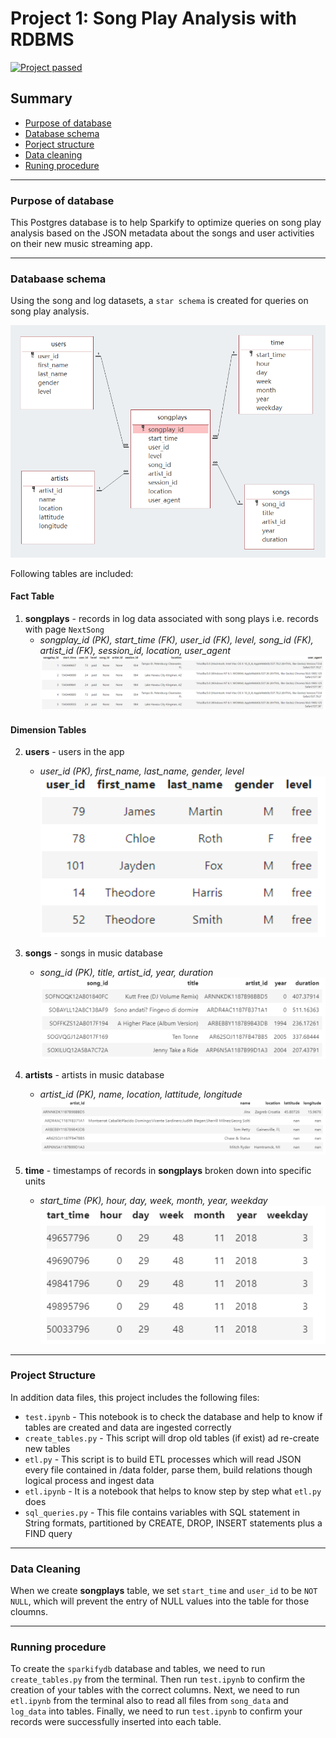 # Project 1: Song Play Analysis with RDBMS
[![Project passed](https://img.shields.io/badge/project-passed-success.svg)](https://img.shields.io/badge/project-passed-success.svg)

## Summary
* [Purpose of database](#purpose-database)
* [Database schema](#database-schema)
* [Porject structure](#project-structure)
* [Data cleaning](#data-cleaning)
* [Runing procedure](#runing-procedure)

------------------------------------------
### Purpose of database
This Postgres database is to help Sparkify to optimize queries on song play analysis based on the JSON metadata about the songs and user activities on their new music streaming app. 


--------------------------------------------
### Databaase schema
Using the song and log datasets, a `star schema` is created for queries on song play analysis. 

![schema](images/schema.PNG)

Following tables are included:
#### Fact Table 
1. **songplays** - records in log data associated with song plays i.e. records with page `NextSong` 
    + *songplay_id (PK), start_time (FK), user_id (FK), level, song_id (FK), artist_id (FK), session_id, location, user_agent*
    ![songplay table](images/songplay_table.PNG)

#### Dimension Tables 
2. **users** - users in the app 
    + *user_id (PK), first_name, last_name, gender, level*
    ![songplay table](images/users_table.PNG)
3. **songs** - songs in music database
    + *song_id (PK), title, artist_id, year, duration*
    ![songplay table](images/songs_table.PNG)

4. **artists** - artists in music database
    + *artist_id (PK), name, location, lattitude, longitude*
    ![songplay table](images/artists_table.PNG)

5. **time** - timestamps of records in **songplays** broken down into specific units
    + *start_time (PK), hour, day, week, month, year, weekday*
    ![songplay table](images/time_table.PNG)

--------------------------------------------
### Project Structure 
In addition data files, this project includes the following files:
+ `test.ipynb` - This notebook is to check the database and help to know if tables are created and data are ingested correctly 
+ `create_tables.py` - This script will drop old tables (if exist) ad re-create new tables
+ `etl.py` - This script is to build ETL processes which will read JSON every file contained in /data folder, parse them, build relations though logical process and ingest data 
+ `etl.ipynb` - It is a notebook that helps to know step by step what `etl.py` does
+ `sql_queries.py` - This file contains variables with SQL statement in String formats, partitioned by CREATE, DROP, INSERT statements plus a FIND query 

--------------------------------------------
### Data Cleaning
When we create **songplays** table, we set `start_time` and `user_id` to be `NOT NULL`, which will prevent the entry of NULL values into the table for those cloumns. 

--------------------------------------------
### Running procedure

To create the `sparkifydb` database and tables, we need to run `create_tables.py` from the terminal. Then run `test.ipynb` to confirm the creation of your tables with the correct columns. Next, we need to run `etl.ipynb` from the terminal also to read all files from `song_data` and `log_data` into tables. Finally, we need to run `test.ipynb` to confirm your records were successfully inserted into each table.









